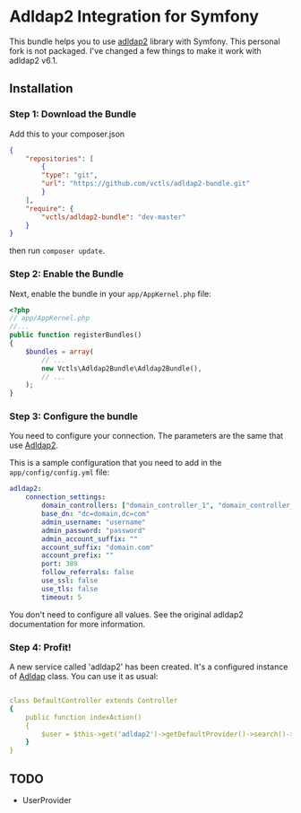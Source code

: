 # Adldap2 Integration for Symfony

This bundle helps you to use [adldap2](https://github.com/Adldap2/Adldap2) library with Symfony.
This personal fork is not packaged. I've changed a few things to make it work with adldap2 v6.1.

## Installation

### Step 1: Download the Bundle

Add this to your composer.json

```json
{
    "repositories": [
        {
        "type": "git",
        "url": "https://github.com/vctls/adldap2-bundle.git"
        }
    ],
    "require": {
        "vctls/adldap2-bundle": "dev-master"
    }
}
```
then run `composer update`.

### Step 2: Enable the Bundle

Next, enable the bundle in your `app/AppKernel.php` file:

```php
<?php
// app/AppKernel.php
//...
public function registerBundles()
{
    $bundles = array(
        // ...
        new Vctls\Adldap2Bundle\Adldap2Bundle(),
        // ...
    );
}
```

### Step 3: Configure the bundle

You need to configure your connection. The parameters are the same that use
 [Adldap2](https://github.com/Adldap2/Adldap2/blob/v6.1/docs/CONFIGURATION.md).
 
This is a sample configuration that you need to add in the `app/config/config.yml` file:

```yaml
adldap2:
    connection_settings:
        domain_controllers: ["domain_controller_1", "domain_controller_2"]
        base_dn: "dc=domain,dc=com"
        admin_username: "username"
        admin_password: "password"
        admin_account_suffix: ""
        account_suffix: "domain.com"
        account_prefix: ""
        port: 389
        follow_referrals: false
        use_ssl: false
        use_tls: false
        timeout: 5

```

You don't need to configure all values. See the original adldap2 documentation for more information.

### Step 4: Profit!

A new service called 'adldap2' has been created. It's a configured instance of [Adldap](https://github.com/Adldap2/Adldap2/blob/v6.1/src/Adldap.php)
 class. You can use it as usual:
 
```yaml

class DefaultController extends Controller
{
    public function indexAction()
    {
        $user = $this->get('adldap2')->getDefaultProvider()->search()->users()->find('username');
    }
}
```

## TODO

* UserProvider
